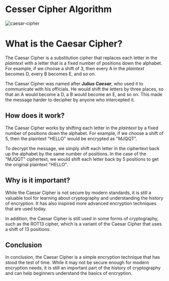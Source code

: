 # Cesser Cipher Algorithm
![caesar-cipher](https://github.com/soheilsheikh/PRODIGY_CS_01/assets/96125177/e6227b53-d2ac-48ff-8fe9-74b2ddb5e901)

# What is the Caesar Cipher?

The Caesar Cipher is a substitution cipher that replaces each letter in the _plaintext_ with a letter that is a fixed number of positions down the alphabet. For example, if we choose a shift of 3, then every A in the _plaintext_ becomes D, every B becomes E, and so on.

The Caesar Cipher was named after ***Julius Caesar***, who used it to communicate with his officials. He would shift the letters by three places, so that an A would become a D, a B would become an E, and so on. This made the message harder to decipher by anyone who intercepted it.

## How does it work?

The Caesar Cipher works by shifting each letter in the _plaintext_ by a fixed number of positions down the alphabet. For example, if we choose a shift of 5, then the plaintext "HELLO" would be encrypted as "MJQQT".

To decrypt the message, we simply shift each letter in the ciphertext back up the alphabet by the same number of positions. In the case of the "MJQQT" ciphertext, we would shift each letter back by 5 positions to get the original plaintext "HELLO".

## Why is it important?

While the Caesar Cipher is not secure by modern standards, it is still a valuable tool for learning about cryptography and understanding the history of encryption. It has also inspired more advanced encryption techniques that are used today.

In addition, the Caesar Cipher is still used in some forms of cryptography, such as the ROT13 cipher, which is a variant of the Caesar Cipher that uses a shift of 13 positions. 

## Conclusion

In conclusion, the Caesar Cipher is a simple encryption technique that has stood the test of time. While it may not be secure enough for modern encryption needs, it is still an important part of the history of cryptography and can help beginners understand the basics of encryption.
